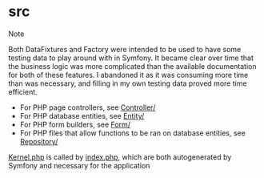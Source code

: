 # src

> [!NOTE]
> Both DataFixtures and Factory were intended to be used to have some testing data to play around with in Symfony. It became clear over time that the business logic was more complicated than the available documentation for both of these features. I abandoned it as it was consuming more time than was necessary, and filling in my own testing data proved more time efficient.

- For PHP page controllers, see [Controller/](/src/Controller/)
- For PHP database entities, see [Entity/](/src/Entity/)
- For PHP form builders, see [Form/](/src/Form/)
- For PHP files that allow functions to be ran on database entities, see [Repository/](/src/Repository/)

[Kernel.php](/src/Kernel.php) is called by [index.php](/public/index.php), which are both autogenerated by Symfony and necessary for the application